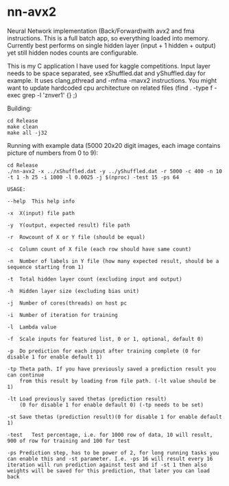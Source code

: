 # nn-avx2
Neural Network implementation (Back/Forward)with avx2 and fma instructions. This is a full batch app, so everything loaded into memory. Currently best performs on single hidden layer (input + 1 hidden + output) yet still hidden nodes counts are configurable.

This is my C application I have used for kaggle competitions. Input layer needs to be space separated, see xShuffled.dat and yShuffled.day for example. It uses clang,pthread and -mfma -mavx2 instructions. You might want to update hardcoded cpu architecture on related files (find . -type f -exec grep -l 'znver1' {} \;) 

Building:
```
cd Release
make clean
make all -j32
```
Running with example data (5000 20x20 digit images, each image contains picture of numbers from 0 to 9):
```
cd Release
./nn-avx2 -x ../xShuffled.dat -y ../yShuffled.dat -r 5000 -c 400 -n 10 -t 1 -h 25 -i 1000 -l 0.0025 -j $(nproc) -test 15 -ps 64
```
```
USAGE:

--help	This help info

-x	X(input) file path

-y	Y(output, expected result) file path

-r	Rowcount of X or Y file (should be equal)

-c	Column count of X file (each row should have same count)

-n	Number of labels in Y file (how many expected result, should be a sequence starting from 1)

-t	Total hidden layer count (excluding input and output)

-h	Hidden layer size (excluding bias unit)

-j	Number of cores(threads) on host pc

-i	Number of iteration for training

-l	Lambda value

-f	Scale inputs for featured list, 0 or 1, optional, default 0)

-p	Do prediction for each input after training complete (0 for disable 1 for enable default 1)

-tp	Theta path. If you have previously saved a prediction result you can continue
	from this result by loading from file path. (-lt value should be 1)

-lt	Load previously saved thetas (prediction result)
	(0 for disable 1 for enable default 0) (-tp needs to be set)

-st	Save thetas (prediction result)(0 for disable 1 for enable default 1)

-test	Test percentage, i.e. for 1000 row of data, 10 will result, 900 of row for training and 100 for test

-ps	Prediction step, has to be power of 2, for long running tasks you can enable this and -st parameter. I.e. -ps 16 will result every 16 iteration will run prediction against test and if -st 1 then also weights will be saved for this prediction, that later you can load back
```
